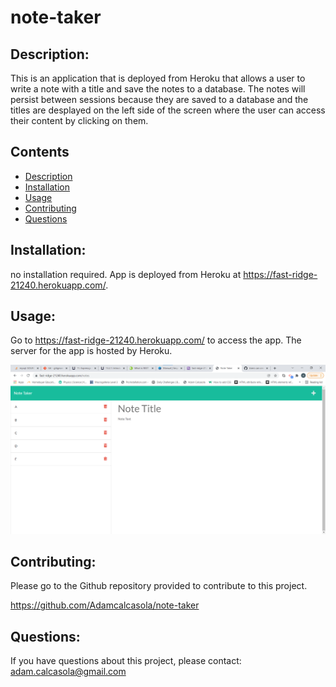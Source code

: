 # note-taker

## Description: 
This is an application that is deployed from Heroku that allows a user to write a note with a title and save the notes to a database. The notes will persist between sessions because they are saved to a database and the titles are desplayed on the left side of the screen where the user can access their content by clicking on them.

## Contents
- [Description](#description)
- [Installation](#installation)
- [Usage](#usage)
- [Contributing](#contributing)
- [Questions](#questions)

## Installation: 
no installation required. App is deployed from Heroku at https://fast-ridge-21240.herokuapp.com/.

## Usage:
Go to https://fast-ridge-21240.herokuapp.com/ to access the app. The server for the app is hosted by Heroku.

![note-taker-screenshot](/media/note-taker-screenshot.png?raw=true "screenshot")

## Contributing:
Please go to the Github repository provided to contribute to this project.

https://github.com/Adamcalcasola/note-taker

## Questions:
If you have questions about this project, please contact:
adam.calcasola@gmail.com
